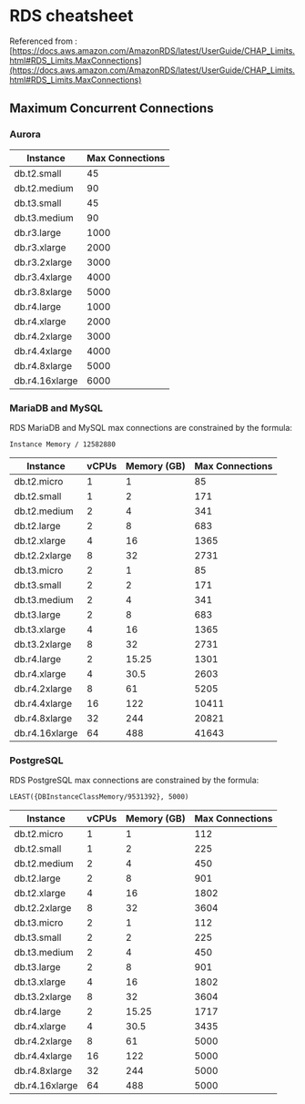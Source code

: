 # RDS cheatsheet

Referenced from : [https://docs.aws.amazon.com/AmazonRDS/latest/UserGuide/CHAP_Limits.html#RDS_Limits.MaxConnections](https://docs.aws.amazon.com/AmazonRDS/latest/UserGuide/CHAP_Limits.html#RDS_Limits.MaxConnections)

## Maximum Concurrent Connections

### Aurora

| Instance       | Max Connections |
| -------------- | --------------- |
| db.t2.small    | 45              |
| db.t2.medium   | 90              |
| db.t3.small    | 45              |
| db.t3.medium   | 90              |
| db.r3.large    | 1000            |
| db.r3.xlarge   | 2000            |
| db.r3.2xlarge  | 3000            |
| db.r3.4xlarge  | 4000            |
| db.r3.8xlarge  | 5000            |
| db.r4.large    | 1000            |
| db.r4.xlarge   | 2000            |
| db.r4.2xlarge  | 3000            |
| db.r4.4xlarge  | 4000            |
| db.r4.8xlarge  | 5000            |
| db.r4.16xlarge | 6000            |


### MariaDB and MySQL

RDS MariaDB and MySQL max connections are constrained by the formula:

`Instance Memory / 12582880`

| Instance       | vCPUs | Memory (GB) | Max Connections |
| -------------- | ----- | ----------- | --------------- |
| db.t2.micro    | 1     | 1           | 85              |
| db.t2.small    | 1     | 2           | 171             |
| db.t2.medium   | 2     | 4           | 341             |
| db.t2.large    | 2     | 8           | 683             |
| db.t2.xlarge   | 4     | 16          | 1365            |
| db.t2.2xlarge  | 8     | 32          | 2731            |
| db.t3.micro    | 2     | 1           | 85              |
| db.t3.small    | 2     | 2           | 171             |
| db.t3.medium   | 2     | 4           | 341             |
| db.t3.large    | 2     | 8           | 683             |
| db.t3.xlarge   | 4     | 16          | 1365            |
| db.t3.2xlarge  | 8     | 32          | 2731            |
| db.r4.large    | 2     | 15.25       | 1301            |
| db.r4.xlarge   | 4     | 30.5        | 2603            |
| db.r4.2xlarge  | 8     | 61          | 5205            |
| db.r4.4xlarge  | 16    | 122         | 10411           |
| db.r4.8xlarge  | 32    | 244         | 20821           |
| db.r4.16xlarge | 64    | 488         | 41643           |


### PostgreSQL

RDS PostgreSQL max connections are constrained by the formula:

`LEAST({DBInstanceClassMemory/9531392}, 5000)`

| Instance       | vCPUs | Memory (GB) | Max Connections |
| -------------- | ----- | ----------- | --------------- |
| db.t2.micro    | 1     | 1           | 112             |
| db.t2.small    | 1     | 2           | 225             |
| db.t2.medium   | 2     | 4           | 450             |
| db.t2.large    | 2     | 8           | 901             |
| db.t2.xlarge   | 4     | 16          | 1802            |
| db.t2.2xlarge  | 8     | 32          | 3604            |
| db.t3.micro    | 2     | 1           | 112             |
| db.t3.small    | 2     | 2           | 225             |
| db.t3.medium   | 2     | 4           | 450             |
| db.t3.large    | 2     | 8           | 901             |
| db.t3.xlarge   | 4     | 16          | 1802            |
| db.t3.2xlarge  | 8     | 32          | 3604            |
| db.r4.large    | 2     | 15.25       | 1717            |
| db.r4.xlarge   | 4     | 30.5        | 3435            |
| db.r4.2xlarge  | 8     | 61          | 5000            |
| db.r4.4xlarge  | 16    | 122         | 5000            |
| db.r4.8xlarge  | 32    | 244         | 5000            |
| db.r4.16xlarge | 64    | 488         | 5000            |

